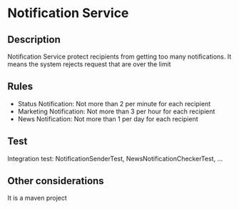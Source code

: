 # Notification Service
## Description
Notification Service protect recipients from getting too many notifications.
It means the system rejects request that are over the limit

## Rules
- Status Notification: Not more than 2 per minute for each recipient
- Marketing Notification: Not more than 3 per hour for each recipient
- News Notification: Not more than 1 per day for each recipient

## Test
Integration test: NotificationSenderTest, NewsNotificationCheckerTest, ...

## Other considerations

It is a maven project